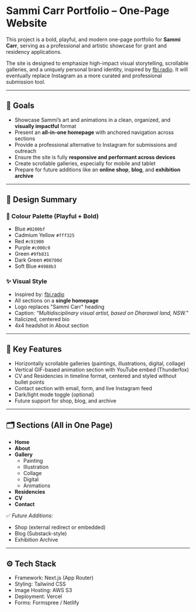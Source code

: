 # Sammi Carr Portfolio – One-Page Website

This project is a bold, playful, and modern one-page portfolio for **Sammi Carr**, serving as a professional and artistic showcase for grant and residency applications.

The site is designed to emphasize high-impact visual storytelling, scrollable galleries, and a uniquely personal brand identity, inspired by [fbi.radio](https://www.fbi.radio/). It will eventually replace Instagram as a more curated and professional submission tool.

---

## 🎯 Goals
- Showcase Sammi’s art and animations in a clean, organized, and **visually impactful** format
- Present an **all-in-one homepage** with anchored navigation across sections
- Provide a professional alternative to Instagram for submissions and outreach
- Ensure the site is fully **responsive and performant across devices**
- Create scrollable galleries, especially for mobile and tablet
- Prepare for future additions like an **online shop**, **blog**, and **exhibition archive**

---

## 🎨 Design Summary

### 🎨 Colour Palette (Playful + Bold)
- Blue `#0200bf`
- Cadmium Yellow `#fff325`
- Red `#c91900`
- Purple `#c000c9`
- Green `#9fb831`
- Dark Green `#00700d`
- Soft Blue `#4988b3`

### ✨ Visual Style
- Inspired by: [fbi.radio](https://www.fbi.radio/)
- All sections on a **single homepage**
- Logo replaces "Sammi Carr" heading
- Caption: _“Multidisciplinary visual artist, based on Dharawal land, NSW.”_
- Italicized, centered bio
- 4x4 headshot in About section

---

## 🔑 Key Features
- Horizontally scrollable galleries (paintings, illustrations, digital, collage)
- Vertical GIF-based animation section with YouTube embed (Thunderfox)
- CV and Residencies in timeline format, centered and styled without bullet points
- Contact section with email, form, and live Instagram feed
- Dark/light mode toggle (optional)
- Future support for shop, blog, and archive

---

## 🗂 Sections (All in One Page)
- **Home**
- **About**
- **Gallery**
   - Painting  
   - Illustration  
   - Collage  
   - Digital  
   - Animations  
- **Residencies**
- **CV**
- **Contact**

✅ _Future Additions:_  
- Shop (external redirect or embedded)  
- Blog (Substack-style)  
- Exhibition Archive

---

## ⚙️ Tech Stack
- Framework: Next.js (App Router)
- Styling: Tailwind CSS
- Image Hosting: AWS S3
- Deployment: Vercel
- Forms: Formspree / Netlify